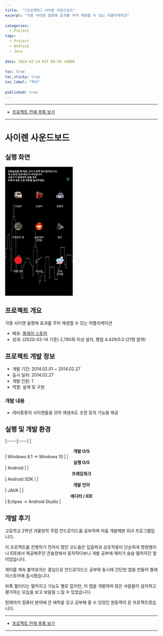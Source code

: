 ```yaml
---
title:  "[프로젝트] 사이렌 사운드보드"
excerpt: "각종 사이렌 음향에 효과를 주어 재생할 수 있는 어플리케이션"

categories:
  - Project
tags:
  - Project
  - Android
  - Java

date: 2020-02-14 KST 00:36 +0900

toc: true
toc_sticky: true
toc_label: "목차"

published: true
---
```


- - -

 - [프로젝트 전체 목록 보기](/projects)

- - -

# 사이렌 사운드보드

## 실행 화면

![](/assets/images/posts/projects/siren-soundboard/main.png)

## 프로젝트 개요

각종 사이렌 음향에 효과를 주어 재생할 수 있는 어플리케이션

 - 배포: [플레이 스토어](https://play.google.com/store/apps/details?id=std.neomind.sirenpackage)
 - 성과: (2020-02-14 기준) 2,780회 이상 설치, 평점 4.429/5.0 (21명 참여)

## 프로젝트 개발 정보

 - 개발 기간: 2014.02.01 ~ 2014.02.27
 - 출시 일자: 2014.02.27
 - 개발 인원: 1
 - 역할: 설계 및 구현

### 개발 내용

 - 여러종류의 사이렌들을 모아 재생속도 조정 등의 기능을 제공

## 실행 및 개발 환경

|:----:|:----|
| **<center>개발 O/S</center>** | Windows 8.1 → Windows 10 |
| **<center>실행 O/S</center>** | Android |
| **<center>프레임워크</center>** | Android SDK |
| **<center>개발 언어</center>** | JAVA |
| **<center>에디터 / IDE</center>** | Eclipse → Android Studio |

## 개발 후기

고등학교 2학년 겨울방학 무렵 안드로이드를 공부하며 처음 개발해본 GUI 프로그램입니다.

이 프로젝트를 진행하기 전까지 짰던 코드들은 입출력과 상호작용이 단순하게 명령행이나 IDE에서 제공해주던 콘솔창에서 동작하다보니 개발 공부에 재미가 슬슬 떨어지던 참이었습니다.

재미를 계속 붙여보자는 결심으로 안드로이드는 공부와 동시에 간단한 앱을 만들어 플레이스토어에 출시했습니다.

비록 퀄리티는 떨어지고 기능도 별로 없지만, 이 앱을 개발하며 많은 사람들이 설치하고 평가하는 모습을 보고 보람을 느낄 수 있었습니다.

현재까지 컴퓨터 분야에 큰 애착을 갖고 공부해 올 수 있었던 원동력이 된 프로젝트였습니다.

- - -

 - [프로젝트 전체 목록 보기](/projects)

- - -